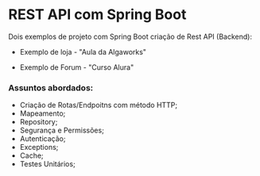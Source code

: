 # REST API com Spring Boot
Dois exemplos de projeto com Spring Boot criação de Rest API (Backend):

- Exemplo de loja - "Aula da Algaworks"

- Exemplo de Forum - "Curso Alura"

### Assuntos abordados:

- Criação de Rotas/Endpoitns com método HTTP;
- Mapeamento;
- Repository;
- Segurança e Permissões;
- Autenticação;
- Exceptions;
- Cache;
- Testes Unitários;
